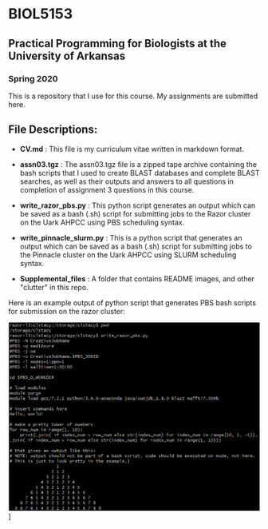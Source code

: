 # BIOL5153

## Practical Programming for Biologists at the University of Arkansas
### Spring 2020

This is a repository that I use for this course. My assignments are submitted here. 


## File Descriptions:

* **CV.md** : This file is my curriculum vitae written in markdown format.

* **assn03.tgz** : The assn03.tgz file is a zipped tape archive containing the bash scripts that I used to create BLAST databases and complete BLAST searches, as well as their outputs and answers to all questions in completion of assignment 3 questions in this course.

* **write_razor_pbs.py** : This python script generates an output which can be saved as a bash (.sh) script for submitting jobs to the Razor cluster on the Uark AHPCC using PBS scheduling syntax.

* **write_pinnacle_slurm.py** : This is a python script that generates an output which can be saved as a bash (.sh) script for submitting jobs to the Pinnacle cluster on the Uark AHPCC using SLURM scheduling syntax.

* **Supplemental_files** : A folder that contains README images, and other "clutter" in this repo.



Here is an example output of python script that generates PBS bash scripts for submission on the razor cluster:

![Output of python script that generates PBS bash scripts for submission on the razor cluster](https://raw.githubusercontent.com/clstacy/BIOL5153/main/Supplemental_Files/stacy_assn04_BIOL5143_PBS_screenshot.png.png)]

